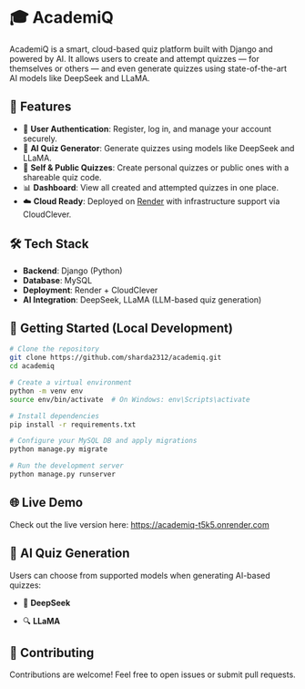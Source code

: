 # 🎓 AcademiQ

AcademiQ is a smart, cloud-based quiz platform built with Django and powered by AI. It allows users to create and attempt quizzes — for themselves or others — and even generate quizzes using state-of-the-art AI models like DeepSeek and LLaMA.

## 🚀 Features

- 🔐 **User Authentication**: Register, log in, and manage your account securely.
- 🧠 **AI Quiz Generator**: Generate quizzes using models like DeepSeek and LLaMA.
- 📝 **Self & Public Quizzes**: Create personal quizzes or public ones with a shareable quiz code.
- 📊 **Dashboard**: View all created and attempted quizzes in one place.
- ☁️ **Cloud Ready**: Deployed on [Render](https://render.com/) with infrastructure support via CloudClever.
  
## 🛠️ Tech Stack

- **Backend**: Django (Python)
- **Database**: MySQL
- **Deployment**: Render + CloudClever
- **AI Integration**: DeepSeek, LLaMA (LLM-based quiz generation)

## 🧪 Getting Started (Local Development)

```bash
# Clone the repository
git clone https://github.com/sharda2312/academiq.git
cd academiq

# Create a virtual environment
python -m venv env
source env/bin/activate  # On Windows: env\Scripts\activate

# Install dependencies
pip install -r requirements.txt

# Configure your MySQL DB and apply migrations
python manage.py migrate

# Run the development server
python manage.py runserver
```
## 🌐 Live Demo
Check out the live version here: https://academiq-t5k5.onrender.com

## 🤖 AI Quiz Generation
Users can choose from supported models when generating AI-based quizzes:

- 🧠 **DeepSeek**

- 🔍 **LLaMA**

## 🤝 Contributing
Contributions are welcome! Feel free to open issues or submit pull requests.